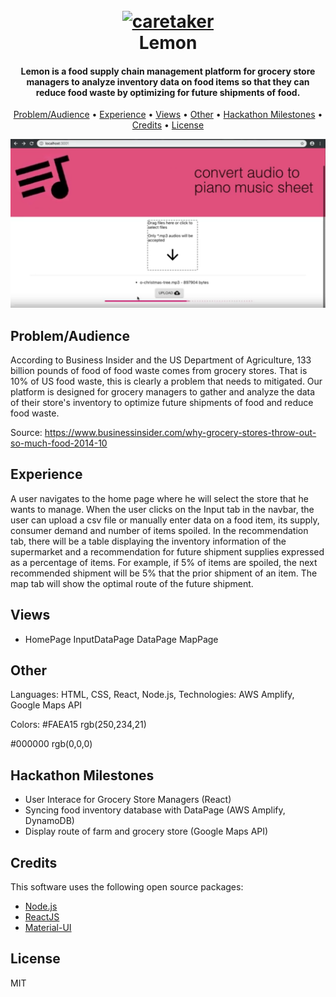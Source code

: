 <h1 align="center">
  <br>
  <a href="https://devpost.com/software/perfect-pitch-ydqptv"><img src="https://github.com/optitruck/client/blob/master/logo/Lemon_Logo.png" alt="caretaker" width="200"></a>
  <br>
    Lemon
  <br>
</h1>

<h4 align="center">Lemon is a food supply chain management platform for grocery store managers to analyze inventory data on food items so that they can reduce food waste by optimizing for future shipments of food.</h4>

<p align="center">
  <a href="#problem/audience">Problem/Audience</a> •
  <a href="#experience">Experience</a> •
  <a href="#views">Views</a> •
  <a href="#other">Other</a> •
  <a href="#hackathon-milestones">Hackathon Milestones</a> •
  <a href="#credits">Credits</a> •
  <a href="#license">License</a>
</p>

![alt text](https://github.com/VietDinh17/perfect-pitch/blob/master/images/demo.PNG)

## Problem/Audience
 
 According to Business Insider and the US Department of Agriculture, 133 billion pounds of food of food waste comes from grocery stores. That is 10% of US food waste, this is clearly a problem that needs to mitigated. Our platform is designed for grocery managers to gather and analyze the data of their store's inventory to optimize future shipments of food and reduce food waste. 

Source: https://www.businessinsider.com/why-grocery-stores-throw-out-so-much-food-2014-10 

## Experience
A user navigates to the home page where he will select the store that he wants to manage. When the user clicks on the Input tab in the navbar, the user can upload a csv file or manually enter data on a food item, its supply, consumer demand and number of items spoiled. In the recommendation tab, there will be a table displaying the inventory information of the supermarket and a recommendation for future shipment supplies expressed as a percentage of items. For example, if 5% of items are spoiled, the next recommended shipment will be 5% that the prior shipment of an item.
The map tab will show the optimal route of the future shipment.

## Views
* HomePage
InputDataPage
DataPage
MapPage

## Other

Languages: HTML, CSS, React, Node.js, 
Technologies: AWS Amplify, Google Maps API

Colors: #FAEA15
rgb(250,234,21)

#000000
rgb(0,0,0)

## Hackathon Milestones
- User Interace for Grocery Store Managers (React)
- Syncing food inventory database with DataPage (AWS Amplify, DynamoDB)
- Display route of farm and grocery store (Google Maps API)

## Credits

This software uses the following open source packages:

- [Node.js](https://nodejs.org/)
- [ReactJS](https://reactjs.org/)
- [Material-UI](https://material-ui.com/)

## License

MIT

